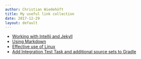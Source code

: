 ```yaml
---
author: Christian Wiedehöft
title: My useful link collection
date: 2017-12-29
layout: default
---
```


+ [Working with Intellij and Jekyll](https://aevyz.github.io/adv-jekyll/Maintaining-A-Jekyll-Site-Using-Webstorm.html)
+ [Using Markdown](https://daringfireball.net/projects/markdown/basics)
+ [Effective use of Linux](https://www.javacodegeeks.com/2014/10/linux-productivity-tools-for-me.html?utm_content=buffer43d0d&utm_medium=social&utm_source=twitter.com&utm_campaign=buffer)
+ [Add Integration Test Task and additional source sets to Gradle ](https://www.petrikainulainen.net/programming/gradle/getting-started-with-gradle-integration-testing/)